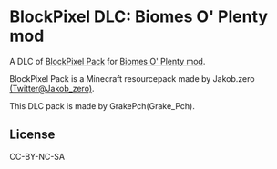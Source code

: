 # BlockPixel DLC: Biomes O' Plenty mod

A DLC of [BlockPixel Pack](http://www.mcbbs.net/thread-4925-1-1.html) for [Biomes O' Plenty mod](https://minecraft.curseforge.com/projects/biomes-o-plenty?gameCategorySlug=mc-mods&projectID=220318). 

BlockPixel Pack is a Minecraft resourcepack made by Jakob.zero [(Twitter@Jakob_zero)](https://twitter.com/Jakob_zero).

This DLC pack is made by GrakePch(Grake_Pch).

## License

CC-BY-NC-SA
